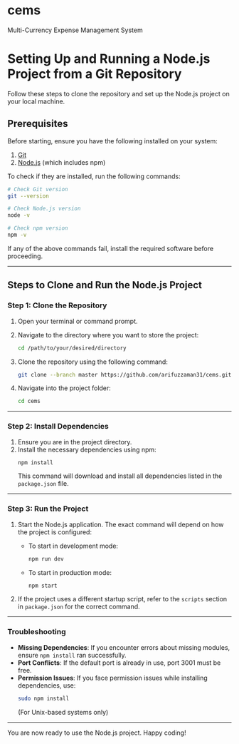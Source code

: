 # cems
Multi-Currency Expense Management System

# Setting Up and Running a Node.js Project from a Git Repository

Follow these steps to clone the repository and set up the Node.js project on your local machine.

## Prerequisites

Before starting, ensure you have the following installed on your system:

1. [Git](https://git-scm.com/downloads)
2. [Node.js](https://nodejs.org/) (which includes npm)

To check if they are installed, run the following commands:
```bash
# Check Git version
git --version

# Check Node.js version
node -v

# Check npm version
npm -v
```
If any of the above commands fail, install the required software before proceeding.

---

## Steps to Clone and Run the Node.js Project

### Step 1: Clone the Repository

1. Open your terminal or command prompt.
2. Navigate to the directory where you want to store the project:
   ```bash
   cd /path/to/your/desired/directory
   ```
3. Clone the repository using the following command:
   ```bash
   git clone --branch master https://github.com/arifuzzaman31/cems.git
   ```
   

4. Navigate into the project folder:
   ```bash
   cd cems
   ```

---

### Step 2: Install Dependencies

1. Ensure you are in the project directory.
2. Install the necessary dependencies using npm:
   ```bash
   npm install
   ```
   This command will download and install all dependencies listed in the `package.json` file.

---


### Step 3: Run the Project

1. Start the Node.js application. The exact command will depend on how the project is configured:
   - To start in development mode:
     ```bash
     npm run dev
     ```
   - To start in production mode:
     ```bash
     npm start
     ```

2. If the project uses a different startup script, refer to the `scripts` section in `package.json` for the correct command.


---

### Troubleshooting

- **Missing Dependencies**: If you encounter errors about missing modules, ensure `npm install` ran successfully.
- **Port Conflicts**: If the default port is already in use, port 3001 must be free.
- **Permission Issues**: If you face permission issues while installing dependencies, use:
  ```bash
  sudo npm install
  ```
  (For Unix-based systems only)

---

You are now ready to use the Node.js project. Happy coding!
